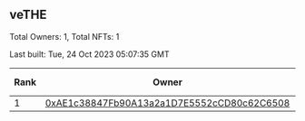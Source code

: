 ## veTHE

Total Owners: 1, Total NFTs: 1

Last built: Tue, 24 Oct 2023 05:07:35 GMT

| Rank | Owner | Voting Power | Influence | NFTs Id |
| --- | --- | --- | --- | --- |
  | 1 | [0xAE1c38847Fb90A13a2a1D7E5552cCD80c62C6508](https://debank.com/profile/0xAE1c38847Fb90A13a2a1D7E5552cCD80c62C6508?chain=bsc) | 2,708,337.53 | 3.40692% | 1 |